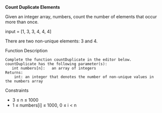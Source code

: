 **Count Duplicate Elements**

Given an integer array, numbers, count the number of elements that occur more than once.
  
input = [1, 3, 3, 4, 4, 4]
  
There are two non-unique elements: 3  and 4.
  
Function Description

    Complete the function countDuplicate in the editor below.
    countDuplicate has the following parameter(s):
       int numbers[n]:   an array of integers
    Returns:
        int: an integer that denotes the number of non-unique values in the numbers array
  
Constraints
* 3 ≤ n ≤ 1000
* 1 ≤ numbers[i]  ≤ 1000,  0 ≤ i < n